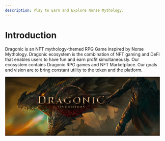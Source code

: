 ```yaml
---
description: Play to Earn and Explore Norse Mythology.
---
```


# Introduction

Dragonic is an NFT mythology-themed RPG Game inspired by Norse Mythology. Dragonic ecosystem is the combination of NFT gaming and DeFi that enables users to have fun and earn profit simultaneously. Our ecosystem contains Dragonic RPG games and NFT Marketplace. Our goals and vision are to bring constant utility to the token and the platform.

![](../../.gitbook/assets/image%20%285%29.png)

